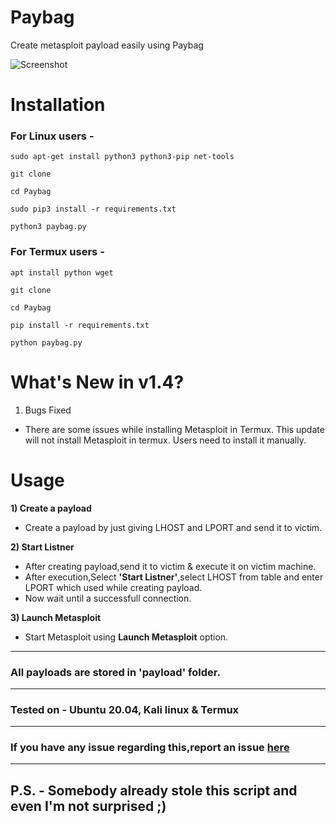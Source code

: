 # Paybag

Create metasploit payload easily using Paybag

![Screenshot]()


# Installation

### For Linux users -
    sudo apt-get install python3 python3-pip net-tools
    
    git clone 
    
    cd Paybag
    
    sudo pip3 install -r requirements.txt
    
    python3 paybag.py
    
### For Termux users -
    apt install python wget 
    
    git clone 
    
    cd Paybag
    
    pip install -r requirements.txt
    
    python paybag.py



# What's New in v1.4?

1) Bugs Fixed

- There are some issues while installing Metasploit in Termux. This update will not install Metasploit in termux. Users need to install it manually.



# Usage

**1) Create a payload**
- Create a payload by just giving LHOST and LPORT and send it to victim.

**2) Start Listner**
- After creating payload,send it to victim & execute it on victim machine.
- After execution,Select **'Start Listner'**,select LHOST from table and enter LPORT which used while creating payload.
- Now wait until a successfull connection.

**3) Launch Metasploit**
- Start Metasploit using **Launch Metasploit** option.

-----------------------------------------------------------------------------------------------------

### All payloads are stored in 'payload' folder.

-----------------------------------------------------------------------------------------------------

### Tested on - Ubuntu 20.04, Kali linux & Termux

-----------------------------------------------------------------------------------------------------

### If you have any issue regarding this,report an issue [here]()


-----------------------------------------------------------------------------------------------------

## P.S. - Somebody already stole this script and even I'm not surprised ;)

